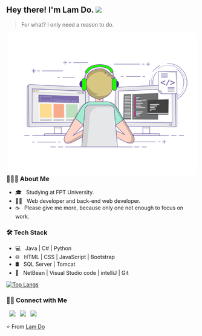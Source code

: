<h2> Hey there! I'm Lam Do. <img src="https://github.com/souvikguria98/souvikguria98/blob/master/Hi.gif" width="25"></h2>

> For what? I only need a reason to do.
<img align="right" alt="GIF" src="https://raw.githubusercontent.com/devSouvik/devSouvik/master/gif3.gif" width="500"/>

<h3> 👨🏻‍💻 About Me </h3>

- 🎓 &nbsp; Studying at FPT University.
- :technologist:	 &nbsp; Web developer and back-end web developer.
- ☕ &nbsp; Please give me more, because only one not enough to focus on work.

<h3>🛠 Tech Stack</h3>

- 💻 &nbsp; Java | C# | Python  
- 🌐 &nbsp; HTML | CSS | JavaScript | Bootstrap 
- 🛢 &nbsp; SQL Server | Tomcat
- 🔧 &nbsp; NetBean | Visual Studio code | intelliJ | Git

[![Top Langs](https://github-readme-stats.vercel.app/api/top-langs/?username=lamdnt2000&layout=compact&text_color=daf7dc&bg_color=151515)](https://github.com/devSouvik/github-readme-stats)

<h3> 🤝🏻 Connect with Me </h3>

<p align="left">
&nbsp; <a href="https://facebook.com/h3nzy" rel="noopener noreferrer"><img src="https://img.icons8.com/plasticine/100/000000/facebook.png" width="50" /></a> 
&nbsp; <a href="https://www.hackerrank.com/facker903?hr_r=1" rel="noopener noreferrer"><img src="https://img.icons8.com/windows/100/000000/hackerrank.png" width="50" /></a>
&nbsp; <a href="https://www.hackerrank.com/facker903?hr_r=1" rel="noopener noreferrer"><img src="https://img.icons8.com/doodle/100/000000/certificate.png" width="50" /></a>
</p>

⭐️ From [Lam Do](https://github.com/lamdnt2000)
